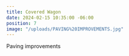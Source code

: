 ```yaml
---
title: Covered Wagon
date: 2024-02-15 10:35:00 -06:00
position: 7
image: "/uploads/PAVING%20IMPROVEMENTS.jpg"
---
```


Paving improvements